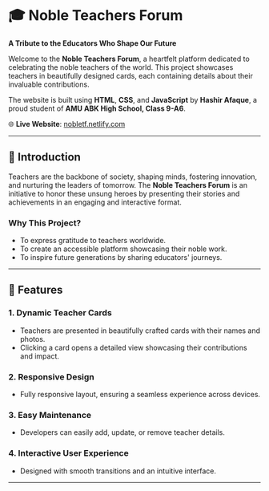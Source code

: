 # 🎓 Noble Teachers Forum  

**A Tribute to the Educators Who Shape Our Future**  

Welcome to the **Noble Teachers Forum**, a heartfelt platform dedicated to celebrating the noble teachers of the world. This project showcases teachers in beautifully designed cards, each containing details about their invaluable contributions.  

The website is built using **HTML**, **CSS**, and **JavaScript** by **Hashir Afaque**, a proud student of **AMU ABK High School, Class 9-A6**.  

🌐 **Live Website**: [nobletf.netlify.com](https://nobletf.netlify.com)  

---

## 🌟 Introduction  

Teachers are the backbone of society, shaping minds, fostering innovation, and nurturing the leaders of tomorrow. The **Noble Teachers Forum** is an initiative to honor these unsung heroes by presenting their stories and achievements in an engaging and interactive format.  

### **Why This Project?**  
- To express gratitude to teachers worldwide.  
- To create an accessible platform showcasing their noble work.  
- To inspire future generations by sharing educators' journeys.  

---

## 🌈 Features  

### 1. **Dynamic Teacher Cards**  
- Teachers are presented in beautifully crafted cards with their names and photos.  
- Clicking a card opens a detailed view showcasing their contributions and impact.  

### 2. **Responsive Design**  
- Fully responsive layout, ensuring a seamless experience across devices.  

### 3. **Easy Maintenance**  
- Developers can easily add, update, or remove teacher details.  

### 4. **Interactive User Experience**  
- Designed with smooth transitions and an intuitive interface.  

---
